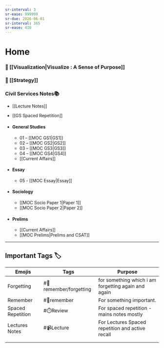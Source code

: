 ```yaml
---
sr-interval: 3
sr-ease: 999999
sr-due: 2026-06-01
sr-interval: 365
sr-ease: 410
---
```


# Home

###  🍉 [[Visualization|Visualize : A Sense of Purpose]]
### 🎯 [[Strategy]]

### Civil Services Notes📚

- [[Lecture Notes]]
- [[GS Spaced Repetition]] 

- #### General Studies  
	- 01 – [[MOC GS1|GS1]] 
	- 02 – [[MOC GS2|GS2]]
	- 03 – [[MOC GS3|GS3]]  
	- 04 – [[MOC GS4|GS4]]
	- [[Current Affairs]]

* #### Essay
	- 05 - [[MOC Essay|Essay]]

* #### Sociology

	-  [[MOC Socio Paper 1|Paper 1]]
	-  [[MOC Socio Paper 2|Paper 2]]

- #### Prelims
	- [[Current Affairs]]
	- [[MOC Prelims|Prelims and CSAT]]
---

## Important Tags 🏷️

| Emojis            | Tags                       | Purpose                                             |
| ----------------- | -------------------------- | --------------------------------------------------- |
| Forgetting        | #📍remember/forgetting     | for something which i am forgetting again and again |
| Remember          | #📍remember                | For something important.                            |
| Spaced Repetition | #⏱️Review                  | For spaced repetition - mains notes mostly          |
| Lectures Notes    | #📹Lecture                 | For Lectures Spaced repetition and active recall    |
|                   |                            |                                                     |
|                   |                            |                                                     |

